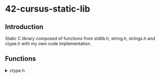 # 42-cursus-static-lib

## Introduction
Static C library composed of functions from stdlib.h, string.h, strings.h and ctype.h with my own code implementation.

## Functions
<details>
<summary>ctype.h</summary>
isalpha

isdigit

isalnum

isascii

isprint

toupper

tolower
<\details>

<details><summary>string.h // strings.h</summary>
	bzero
	
	memchr
 
	memcmp
 
	memcpy
 
	memmove
 
	memset
	strlcat
	strlcpy
	strlen
	strchr
	strnstr
	strncmp
	strrchr
	strup<\details>

<details><summary>stdlib.h</summary>
	atoi
	
	calloc<\details>

## Restrictions applied:
- Cannot use functions from other libraries
- Cannot use ternary operators
- Cannot use global variables
### Exceptions
The function malloc is used for calloc and strdup

	

